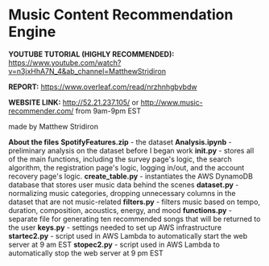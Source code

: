 # Music Content Recommendation Engine

**YOUTUBE TUTORIAL (HIGHLY RECOMMENDED):** https://www.youtube.com/watch?v=n3jxHhA7N_4&ab_channel=MatthewStridiron

**REPORT:** https://www.overleaf.com/read/nrzhnhgbybdw

**WEBSITE LINK:** http://52.21.237.105/ or http://www.music-recommender.com/ from 9am-9pm EST

made by Matthew Stridiron 

**About the files**
**SpotifyFeatures.zip** - the dataset
**Analysis.ipynb** - preliminary analysis on the dataset before I began work
**__init__.py** - stores all of the main functions, including the survey page's logic, the search algorithm, the registration page's logic, logging in/out, and the account recovery page's logic.
**create_table.py** - instantiates the AWS DynamoDB database that stores user music data behind the scenes
**dataset.py** - normalizing music categories, dropping unnecessary columns in the dataset that are not music-related
**filters.py** - filters music based on tempo, duration, composition, acoustics, energy, and mood
**functions.py** - separate file for generating ten recommended songs that will be returned to the user
**keys.py** - settings needed to set up AWS infrastructure
**startec2.py** - script used in AWS Lambda to automatically start the web server at 9 am EST
**stopec2.py** - script used in AWS Lambda to automatically stop the web server at 9 pm EST









